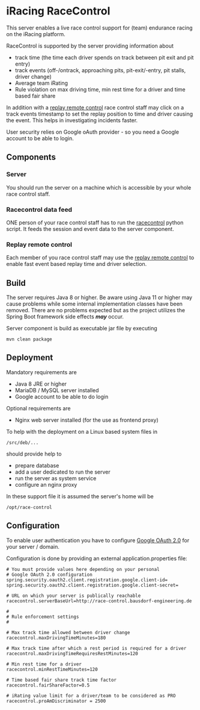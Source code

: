 # iRacing RaceControl

This server enables a live race control support for (team) endurance 
racing on the iRacing platform.

RaceControl is supported by the server providing information about

* track time (the time each driver spends on track between 
  pit exit and pit entry)
* track events (off-/ontrack, approaching pits, pit-exit/-entry,
  pit stalls, driver change)
* Average team iRating
* Rule violation on max driving time, min rest time for a driver and
  time based fair share

In addition with a [replay remote control](https://github.com/simracingtools/ir-replay-rc)
race control staff may click on a track events timestamp to set the
replay position to time and driver causing the event. This helps in
investigating incidents faster.

User security relies on Google oAuth provider - so you need a Google
account to be able to login.

## Components

### Server

You should run the server on a machine which is accessible by your
whole race control staff.

### Racecontrol data feed

ONE person of your race control staff has to run the 
[racecontrol](https://github.com/simracingtools/racecontrol) 
python script. It feeds the session and event data to the 
server component.

### Replay remote control

Each member of you race control staff may use the
[replay remote control](https://github.com/simracingtools/ir-replay-rc)
to enable fast event based replay time and driver selection.

## Build

The server requires Java 8 or higher. Be aware using Java 11 or 
higher may cause problems while some internal implementation classes
have been removed. There are no problems expected but as the project
utilizes the Spring Boot framework side effects ***may*** occur.

Server component is build as executable jar file by executing

    mvn clean package

## Deployment

Mandatory requirements are

* Java 8 JRE or higher
* MariaDB / MySQL server installed
* Google account to be able to do login

Optional requirements are

* Nginx web server installed (for the use as frontend proxy)

To help with the deployment on a Linux based system files in

    /src/deb/...

should provide help to 

* prepare database
* add a user dedicated to run the server
* run the server as system service
* configure an nginx proxy 

In these support file it is assumed the server's home will be 

    /opt/race-control
    
## Configuration

To enable user authentication you have to configure 
[Google OAuth 2.0](https://developers.google.com/identity/protocols/oauth2/openid-connect)
for your server / domain.

Configuration is done by providing an external application.properties file:

    # You must provide values here depending on your personal 
    # Google OAuth 2.0 configuration
    spring.security.oauth2.client.registration.google.client-id=
    spring.security.oauth2.client.registration.google.client-secret=
    
    # URL on which your server is publically reachable 
    racecontrol.serverBaseUrl=http://race-control.bausdorf-engineering.de
    
    #
    # Rule enforcement settings
    #
    
    # Max track time allowed between driver change
    racecontrol.maxDrivingTimeMinutes=180
    
    # Max track time after which a rest period is required for a driver
    racecontrol.maxDrivingTimeRequiresRestMinutes=120
    
    # Min rest time for a driver
    racecontrol.minRestTimeMinutes=120
    
    # Time based fair share track time factor
    racecontrol.fairShareFactor=0.5
    
    # iRating value limit for a driver/team to be considered as PRO
    racecontrol.proAmDiscriminator = 2500

